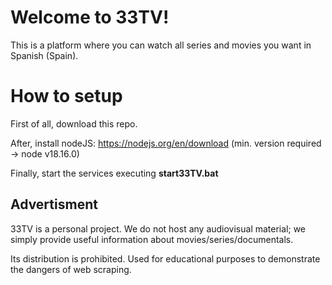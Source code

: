 # Welcome to 33TV!

This is a platform where you can watch all series and movies you want in Spanish (Spain).


# How to setup

First of all, download this repo.

After, install nodeJS: https://nodejs.org/en/download
(min. version required -> node v18.16.0)

Finally, start the services executing **start33TV.bat**


## Advertisment


33TV is a personal project. We do not host any audiovisual material; we simply provide useful information about movies/series/documentals.

Its distribution is prohibited. Used for educational purposes to demonstrate the dangers of web scraping.
